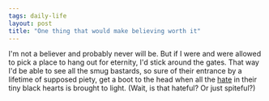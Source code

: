 ```yaml
---
tags: daily-life
layout: post
title: "One thing that would make believing worth it"
---
```




I'm not a believer and probably never will be. But if I were and were allowed to pick a place to hang out for eternity, I'd stick around the gates. That way I'd be able to see all the smug bastards, so sure of their entrance by a lifetime of supposed piety, get a boot to the head when all the <a href="http://archive.salon.com/news/feature/2004/10/18/gayohio/index.html">hate</a> in their tiny black hearts is brought to light. (Wait, is that hateful? Or just spiteful?)


